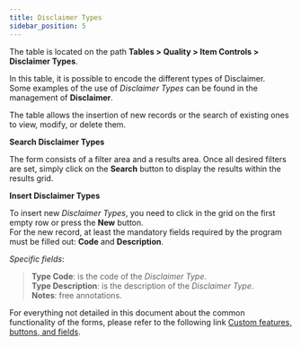 ```yaml
---
title: Disclaimer Types
sidebar_position: 5
---
```


The table is located on the path **Tables > Quality > Item Controls > Disclaimer Types**.

In this table, it is possible to encode the different types of Disclaimer.   
Some examples of the use of *Disclaimer Types* can be found in the management of **Disclaimer**.

The table allows the insertion of new records or the search of existing ones to view, modify, or delete them.

**Search Disclaimer Types**

The form consists of a filter area and a results area. Once all desired filters are set, simply click on the **Search** button to display the results within the results grid.

**Insert Disclaimer Types**

To insert new *Disclaimer Types*, you need to click in the grid on the first empty row or press the **New** button.   
For the new record, at least the mandatory fields required by the program must be filled out: **Code** and **Description**.

*Specific fields*: 

> **Type Code**: is the code of the *Disclaimer Type*.   
> **Type Description**: is the description of the *Disclaimer Type*.   
> **Notes**: free annotations.

For everything not detailed in this document about the common functionality of the forms, please refer to the following link [Custom features, buttons, and fields](/docs/guide/common).